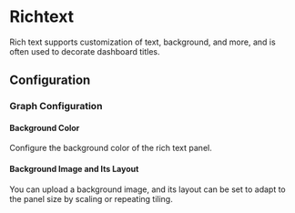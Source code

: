 # Richtext

Rich text supports customization of text, background, and more, and is often used to decorate dashboard titles.

## Configuration

### Graph Configuration

#### Background Color

Configure the background color of the rich text panel.

#### Background Image and Its Layout

You can upload a background image, and its layout can be set to adapt to the panel size by scaling or repeating tiling.
